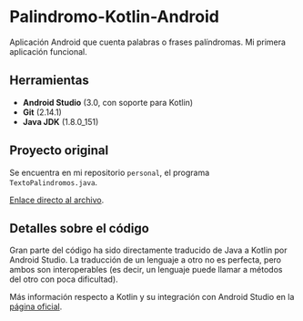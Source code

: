 # Palindromo-Kotlin-Android
Aplicación Android que cuenta palabras o frases palíndromas. Mi primera aplicación funcional.


## Herramientas
* **Android Studio** (3.0, con soporte para Kotlin)
* **Git** (2.14.1)
* **Java JDK** (1.8.0_151)


## Proyecto original
Se encuentra en mi repositorio `personal`, el programa `TextoPalindromos.java`.

[Enlace directo al archivo](https://github.com/Aquo/personal/blob/master/Java/Paquetes/Programas/TextoPalindromos.java).


## Detalles sobre el código
Gran parte del código ha sido directamente traducido de Java a Kotlin por Android Studio.
La traducción de un lenguaje a otro no es perfecta, pero ambos son interoperables (es decir,
un lenguaje puede llamar a métodos del otro con poca dificultad).

Más información respecto a Kotlin y su integración con Android Studio en la [página oficial](https://kotlinlang.org/).
